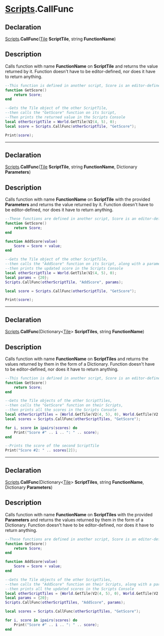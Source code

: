 # [Scripts](../Scripts.md).CallFunc

## Declaration
[Scripts](../Scripts.md).<b>CallFunc</b>([Tile](../Types/Tile.md) <b>ScriptTile</b>, string <b>FunctionName</b>)

## Description
Calls function with name <b>FunctionName</b> on <b>ScriptTile</b> and returns the value returned by it. Function doesn't have to be editor-defined, nor does it have to return anything.

```lua
--This function is defined in another script, Score is an editor-defined variable
function GetScore()
    return Score;
end

--Gets the Tile object of the other ScriptTile,
--then calls the "GetScore" function on its Script,
--Then prints the returned value in the Scripts Console
local otherScriptTile = World.GetTile(V2(4, 5), 0);
local score = Scripts.CallFunc(otherScriptTile, "GetScore");

Print(score);
```

---

## Declaration
[Scripts](../Scripts.md).<b>CallFunc</b>([Tile](../Types/Tile.md) <b>ScriptTile</b>, string <b>FunctionName</b>, Dictionary <b>Parameters</b>)

## Description
Calls function with name <b>FunctionName</b> on <b>ScriptTile</b> with the provided <b>Parameters</b> and returns the value returned by it. Function doesn't have to be editor-defined, nor does it have to return anything.

```lua
--These functions are defined in another script, Score is an editor-defined variable
function GetScore()
    return Score;
end

function AddScore(value)
    Score = Score + value;
end

--Gets the Tile object of the other ScriptTile,
--then calls the "AddScore" function on its Script, along with a parameter
--then prints the updated score in the Scripts Console
local otherScriptTile = World.GetTile(V2(4, 5), 0);
local params = {20};
Scripts.CallFunc(otherScriptTile, "AddScore", params);

local score = Scripts.CallFunc(otherScriptTile, "GetScore");

Print(score);
```

---

## Declaration
[Scripts](../Scripts.md).<b>CallFunc</b>(Dictionary\<[Tile](../Types/Tile.md)> <b>ScriptTiles</b>, string <b>FunctionName</b>)

## Description
Calls function with name <b>FunctionName</b> on <b>ScriptTiles</b> and returns the values returned by them in the form of a Dictionary. Function doesn't have to be editor-defined, nor does it have to return anything.

```lua
--This function is defined in another script, Score is an editor-defined variable
function GetScore()
    return Score;
end

--Gets the Tile objects of the other ScriptTiles,
--then calls the "GetScore" function on their Scripts,
--then prints all the scores in the Scripts Console
local otherScriptTiles = {World.GetTile(V2(4, 5), 0), World.GetTile(V2(2, 5), 0), World.GetTile(V2(0, 5), 0)};
local scores = Scripts.CallFunc(otherScriptTiles, "GetScore");

for i, score in ipairs(scores) do 
    Print("Score #" .. i .. ": " .. score);
end

--Prints the score of the second ScriptTile
Print("Score #2: " .. scores[2]);
```

---

## Declaration
[Scripts](../Scripts.md).<b>CallFunc</b>(Dictionary\<[Tile](../Types/Tile.md)> <b>ScriptTiles</b>, string <b>FunctionName</b>, Dictionary <b>Parameters</b>)

## Description
Calls function with name <b>FunctionName</b> on <b>ScriptTiles</b> with the provided <b>Parameters</b> and returns the values returned by them in the form of a Dictionary. Function doesn't have to be editor-defined, nor does it have to return anything.

```lua
--These functions are defined in another script, Score is an editor-defined variable
function GetScore()
    return Score;
end

function AddScore(value)
    Score = Score + value;
end

--Gets the Tile objects of the other ScriptTiles,
--then calls the "AddScore" function on their Scripts, along with a parameter
--then prints all the updated scores in the Scripts Console
local otherScriptTiles = {World.GetTile(V2(4, 5), 0), World.GetTile(V2(2, 5), 0), World.GetTile(V2(0, 5), 0)};
local params = {20};
Scripts.CallFunc(otherScriptTiles, "AddScore", params);

local scores = Scripts.CallFunc(otherScriptTiles, "GetScore");

for i, score in ipairs(scores) do 
    Print("Score #" .. i .. ": " .. score);
end
```